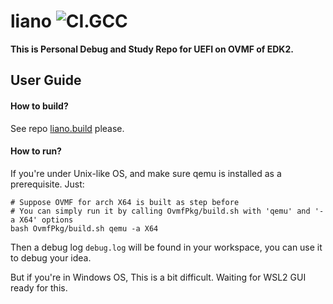 # liano ![CI.GCC](https://github.com/efikarl/liano/workflows/CI/badge.svg?branch=master)

**This is Personal Debug and Study Repo for UEFI on OVMF of EDK2.**

## User Guide

#### How to build?

See repo [liano.build](https://github.com/efikarl-docker/liano.build) please.

#### How to run?

If you're under Unix-like OS, and make sure qemu is installed as a prerequisite. Just:

```shell
# Suppose OVMF for arch X64 is built as step before
# You can simply run it by calling OvmfPkg/build.sh with 'qemu' and '-a X64' options
bash OvmfPkg/build.sh qemu -a X64
```

Then a debug log `debug.log` will be found in your workspace, you can use it to debug your idea. 

But if you're in Windows OS, This is a bit difficult.  Waiting for WSL2 GUI ready for this.

